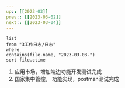 ```yaml
---
up:: [[2023-03]]
prev:: [[2023-03-02]]
next:: [[2023-03-04]]
---
```


```dataview
list
from "3工作日志/日志"
where
contains(file.name, "2023-03-03-")
sort file.ctime
```

1. 应用市场，增加端边功能开发测试完成
2. 国家集中管控， 功能实现，postman测试完成